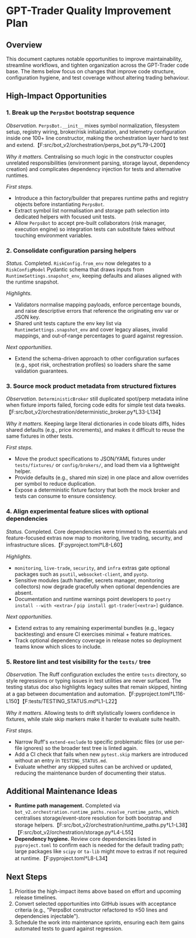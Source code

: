# GPT-Trader Quality Improvement Plan

## Overview
This document captures notable opportunities to improve maintainability, streamline workflows, and tighten organization across the GPT-Trader code base. The items below focus on changes that improve code structure, configuration hygiene, and test coverage without altering trading behaviour.

## High-Impact Opportunities

### 1. Break up the `PerpsBot` bootstrap sequence
*Observation.* `PerpsBot.__init__` mixes symbol normalization, filesystem setup, registry wiring, broker/risk initialization, and telemetry configuration inside one 100+ line constructor, making the orchestration layer hard to test and extend.【F:src/bot_v2/orchestration/perps_bot.py†L79-L200】

*Why it matters.* Centralising so much logic in the constructor couples unrelated responsibilities (environment parsing, storage layout, dependency creation) and complicates dependency injection for tests and alternative runtimes.

*First steps.*
- Introduce a thin factory/builder that prepares runtime paths and registry objects before instantiating `PerpsBot`.
- Extract symbol list normalisation and storage path selection into dedicated helpers with focused unit tests.
- Allow `PerpsBot` to accept pre-built collaborators (risk manager, execution engine) so integration tests can substitute fakes without touching environment variables.

### 2. Consolidate configuration parsing helpers
*Status.* Completed. `RiskConfig.from_env` now delegates to a `RiskConfigModel` Pydantic schema that draws inputs from `RuntimeSettings.snapshot_env`, keeping defaults and aliases aligned with the runtime snapshot.

*Highlights.*
- Validators normalise mapping payloads, enforce percentage bounds, and raise descriptive errors that reference the originating env var or JSON key.
- Shared unit tests capture the env key list via `RuntimeSettings.snapshot_env` and cover legacy aliases, invalid mappings, and out‑of‑range percentages to guard against regression.

*Next opportunities.*
- Extend the schema-driven approach to other configuration surfaces (e.g., spot risk, orchestration profiles) so loaders share the same validation guarantees.

### 3. Source mock product metadata from structured fixtures
*Observation.* `DeterministicBroker` still duplicated spot/perp metadata inline when fixture imports failed, forcing code edits for simple test data tweaks.【F:src/bot_v2/orchestration/deterministic_broker.py†L33-L134】

*Why it matters.* Keeping large literal dictionaries in code bloats diffs, hides shared defaults (e.g., price increments), and makes it difficult to reuse the same fixtures in other tests.

*First steps.*
- Move the product specifications to JSON/YAML fixtures under `tests/fixtures/` or `config/brokers/`, and load them via a lightweight helper.
- Provide defaults (e.g., shared min size) in one place and allow overrides per symbol to reduce duplication.
- Expose a deterministic fixture factory that both the mock broker and tests can consume to ensure consistency.

### 4. Align experimental feature slices with optional dependencies
*Status.* Completed. Core dependencies were trimmed to the essentials and feature-focused extras now map to monitoring, live trading, security, and infrastructure slices.【F:pyproject.toml†L8-L60】

*Highlights.*
- `monitoring`, `live-trade`, `security`, and `infra` extras gate optional packages such as `psutil`, `websocket-client`, and `pyotp`.
- Sensitive modules (auth handler, secrets manager, monitoring collectors) now degrade gracefully when optional dependencies are absent.
- Documentation and runtime warnings point developers to `poetry install --with <extra>` / `pip install gpt-trader[<extra>]` guidance.

*Next opportunities.*
- Extend extras to any remaining experimental bundles (e.g., legacy backtesting) and ensure CI exercises minimal + feature matrices.
- Track optional dependency coverage in release notes so deployment teams know which slices to include.

### 5. Restore lint and test visibility for the `tests/` tree
*Observation.* The Ruff configuration excludes the entire `tests` directory, so style regressions or typing issues in test utilities are never surfaced. The testing status doc also highlights legacy suites that remain skipped, hinting at a gap between documentation and automation.【F:pyproject.toml†L116-L150】【F:tests/TESTING_STATUS.md†L1-L22】

*Why it matters.* Allowing tests to drift stylistically lowers confidence in fixtures, while stale skip markers make it harder to evaluate suite health.

*First steps.*
- Narrow Ruff's `extend-exclude` to specific problematic files (or use per-file ignores) so the broader test tree is linted again.
- Add a CI check that fails when new `pytest.skip` markers are introduced without an entry in `TESTING_STATUS.md`.
- Evaluate whether any skipped suites can be archived or updated, reducing the maintenance burden of documenting their status.

## Additional Maintenance Ideas
- **Runtime path management.** Completed via `bot_v2.orchestration.runtime_paths.resolve_runtime_paths`, which centralises storage/event-store resolution for both bootstrap and storage helpers.【F:src/bot_v2/orchestration/runtime_paths.py†L1-L38】【F:src/bot_v2/orchestration/storage.py†L4-L55】
- **Dependency hygiene.** Review core dependencies listed in `pyproject.toml` to confirm each is needed for the default trading path; large packages like `scipy` or `ta-lib` might move to extras if not required at runtime.【F:pyproject.toml†L8-L34】

## Next Steps
1. Prioritise the high-impact items above based on effort and upcoming release timelines.
2. Convert selected opportunities into GitHub issues with acceptance criteria (e.g., "PerpsBot constructor refactored to ≤50 lines and dependencies injectable").
3. Schedule the work into maintenance sprints, ensuring each item gains automated tests to guard against regression.
